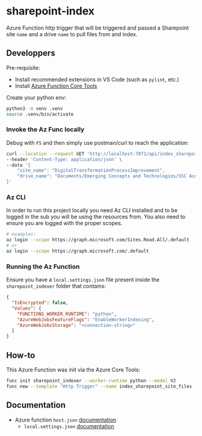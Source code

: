 # sharepoint-index

Azure Function http trigger that will be triggered and passed a Sharepoint site `name` and a drive `name` to pull 
files from and index.

## Developpers

Pre-requisite:
* Install recommended extensions in VS Code (such as `pylint`, etc.)
* Install [Azure Function Core Tools](https://learn.microsoft.com/en-us/azure/azure-functions/functions-run-local?tabs=linux%2Cisolated-process%2Cnode-v4%2Cpython-v2%2Chttp-trigger%2Ccontainer-apps&pivots=programming-language-python#install-the-azure-functions-core-tools)

Create your python env: 

```bash
python3 -m venv .venv
source .venv/bin/activate
```

### Invoke the Az Func locally

Debug with `F5` and then simply use postman/curl to reach the application:

```bash
curl --location --request GET 'http://localhost:7071/api/index_sharepoint_site_files' \
--header 'Content-Type: application/json' \
--data '{
    "site_name": "DigitalTransformationProcessImprovement",
    "drive_name": "Documents/Emerging Concepts and Technologies/SSC Assistant"
}'
```

### Az CLI

In order to run this project locally you need Az CLI installed and to be logged in the sub you will be using the
resources from. You also need to ensure you are logged with the proper scopes.

```bash
# examples:
az login --scope https://graph.microsoft.com/Sites.Read.All/.default
# or 
az login --scope https://graph.microsoft.com/.default
```

### Running the Az Function

Ensure you have a `local.settings.json` file present inside the `sharepoint_indexer` folder that contains:

```json
{
  "IsEncrypted": false,
  "Values": {
    "FUNCTIONS_WORKER_RUNTIME": "python",
    "AzureWebJobsFeatureFlags": "EnableWorkerIndexing",
    "AzureWebJobsStorage": "<connection-string>"
  }
}
```

## How-to

This Azure Function was init via the Azure Core Tools: 

```bash
func init sharepoint_indexer --worker-runtime python --model V2
func new --template "Http Trigger" --name index_sharepoint_site_files
```

## Documentation

* Azure function `host.json` [documentation](https://learn.microsoft.com/en-us/azure/azure-functions/functions-host-json)
  * `local.settings.json` [documentation](https://learn.microsoft.com/en-us/azure/azure-functions/functions-develop-local#local-settings-file)